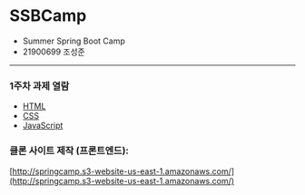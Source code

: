 # SSBCamp

- Summer Spring Boot Camp
- 21900699 조성준

---

### 1주차 과제 열람

- [HTML](1주차/html.md)
- [CSS](1주차/css.md)
- [JavaScript](1주차/js.md)


### 클론 사이트 제작 (프론트엔드):

[http://springcamp.s3-website-us-east-1.amazonaws.com/](http://springcamp.s3-website-us-east-1.amazonaws.com/)
